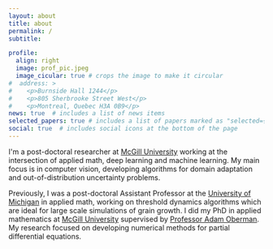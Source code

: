 ```yaml
---
layout: about
title: about
permalink: /
subtitle: 

profile:
  align: right
  image: prof_pic.jpeg
  image_cicular: true # crops the image to make it circular
#  address: >
#    <p>Burnside Hall 1244</p>
#    <p>805 Sherbrooke Street West</p>
#    <p>Montreal, Quebec H3A 0B9</p>
news: true  # includes a list of news items
selected_papers: true # includes a list of papers marked as "selected={true}"
social: true  # includes social icons at the bottom of the page
---
```


I'm a post-doctoral researcher at [McGill University](https://www.mcgill.ca/) working at the intersection of applied math, deep learning and machine learning. My main focus is in computer vision, developing algorithms for domain adaptation and out-of-distribution uncertainty problems.

Previously, I was a post-doctoral Assistant Professor at the [University of Michigan](https://umich.edu/) in applied math, working on threshold dynamics algorithms which are ideal for large scale simulations of grain growth. I did my PhD in applied mathematics at [McGill University](https://www.mcgill.ca/) supervised by [Professor Adam Oberman](https://www.adamoberman.net/). My research focused on developing numerical methods for partial differential equations.

<!--
Write your biography here. Tell the world about yourself. Link to your favorite [subreddit](http://reddit.com). You can put a picture in, too. The code is already in, just name your picture `prof_pic.jpg` and put it in the `img/` folder.

Put your address / P.O. box / other info right below your picture. You can also disable any these elements by editing `profile` property of the YAML header of your `_pages/about.md`. Edit `_bibliography/papers.bib` and Jekyll will render your [publications page](/al-folio/publications/) automatically.

Link to your social media connections, too. This theme is set up to use [Font Awesome icons](http://fortawesome.github.io/Font-Awesome/) and [Academicons](https://jpswalsh.github.io/academicons/), like the ones below. Add your Facebook, Twitter, LinkedIn, Google Scholar, or just disable all of them.
--->